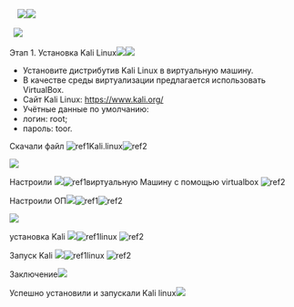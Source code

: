 ﻿`  `![](Aspose.Words.4a29d846-10a0-4736-ae4d-712df85753d0.001.jpeg)![](Aspose.Words.4a29d846-10a0-4736-ae4d-712df85753d0.002.png)

` `![](Aspose.Words.4a29d846-10a0-4736-ae4d-712df85753d0.003.png)

Этап 1. Установка Kali Linux![](Aspose.Words.4a29d846-10a0-4736-ae4d-712df85753d0.004.png)![](Aspose.Words.4a29d846-10a0-4736-ae4d-712df85753d0.005.png)

- Установите дистрибутив Kali Linux в виртуальную машину.
- В качестве среды виртуализации предлагается использовать VirtualBox.
- Сайт Kali Linux: https://www.kali.org/
- Учётные данные по умолчанию:
- логин: root;
- пароль: toor.

Скачали файл ![ref1]Kali.linux![ref2]

![](Aspose.Words.4a29d846-10a0-4736-ae4d-712df85753d0.008.png)

Настроили ![](Aspose.Words.4a29d846-10a0-4736-ae4d-712df85753d0.009.jpeg)![ref1]виртуальную Машину с помощью virtualbox ![ref2]

Настроили ОП![](Aspose.Words.4a29d846-10a0-4736-ae4d-712df85753d0.010.jpeg)![ref1]![ref2]

![](Aspose.Words.4a29d846-10a0-4736-ae4d-712df85753d0.011.png)

установка Kali  ![](Aspose.Words.4a29d846-10a0-4736-ae4d-712df85753d0.012.jpeg)![ref1]linux ![ref2]

Запуск Kali  ![](Aspose.Words.4a29d846-10a0-4736-ae4d-712df85753d0.013.jpeg)![ref1]linux ![ref2]

Заключение![](Aspose.Words.4a29d846-10a0-4736-ae4d-712df85753d0.014.png)

Успешно установили и запускали Kali linux![](Aspose.Words.4a29d846-10a0-4736-ae4d-712df85753d0.015.png)

[ref1]: Aspose.Words.4a29d846-10a0-4736-ae4d-712df85753d0.006.png
[ref2]: Aspose.Words.4a29d846-10a0-4736-ae4d-712df85753d0.007.png

